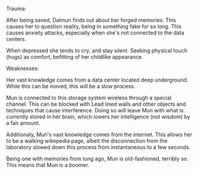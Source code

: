 
Trauma:

After being saved, Dalmun finds out about her forged memories. This causes her to question reality, being in something fake for so long. This causes anxiety attacks, especially when she's not connected to the data centers.

When depressed she tends to cry, and stay silent. Seeking physical touch (hugs) as comfort, befitting of her childlike appearance.

Weaknesses:

Her vast knowledge comes from a data center located deep underground. While this can be moved, this will be a slow process.

Mun is connected to this storage system wireless through a special channel. This can be blocked with Lead lined walls and other objects and techniques that cause interference. Doing so will leave Mun with what is currently stored in her brain, which lowers her intelligence (not wisdom) by a fair amount.

Additionaly, Mun's vast knowledge comes from the internet. This allows her to be a walking wikepedia page, albeit the disconnection from the laboratory slowed down this process from instantaneous to a few seconds.

Being one with memories from long ago, Mun is old-fashioned, terribly so. This means that Mun is a boomer.

